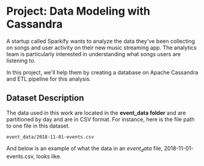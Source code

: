 # Project: Data Modeling with Cassandra

A startup called Sparkify wants to analyze the data they've been collecting on songs and user activity on their new music streaming app. 
The analytics team is particularly interested in understanding what songs users are listening to.

In this project, we'll help them by creating a database on Apache Cassandra and ETL pipeline for this analysis.

## Dataset Description
The data used in this work are located in the **event_data folder** and are partitioned by day and are in CSV format. 
For instance, here is the file path to one file in this dataset.

```
event_data/2018-11-01-events.csv
```

And below is an example of what the data in an $event_data$ file, 2018-11-01-events.csv, looks like.

